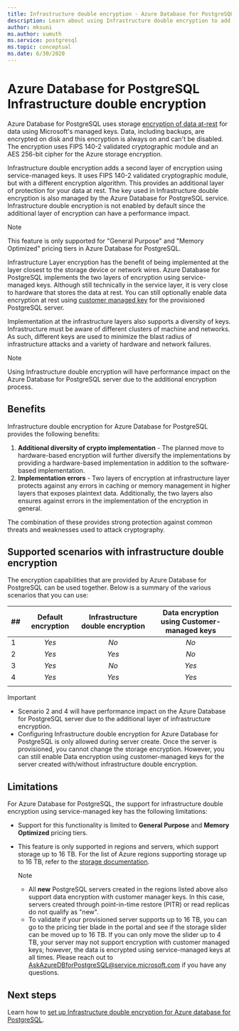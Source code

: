 ```yaml
---
title: Infrastructure double encryption - Azure Database for PostgreSQL
description: Learn about using Infrastructure double encryption to add a second layer of encryption with a service-managed keys.
author: mksuni
ms.author: sumuth
ms.service: postgresql
ms.topic: conceptual
ms.date: 6/30/2020
---
```


# Azure Database for PostgreSQL Infrastructure double encryption

Azure Database for PostgreSQL uses storage [encryption of data at-rest](concepts-security.md#at-rest) for data using Microsoft's managed keys. Data, including backups, are encrypted on disk and this encryption is always on and can't be disabled. The encryption uses FIPS 140-2 validated cryptographic module and an AES 256-bit cipher for the Azure storage encryption.

Infrastructure double encryption adds a second layer of encryption using service-managed keys. It uses FIPS 140-2 validated cryptographic module, but with a different encryption algorithm. This provides an additional layer of protection for your data at rest. The key used in Infrastructure double encryption is also managed by the Azure Database for PostgreSQL service. Infrastructure double encryption is not enabled by default since the additional layer of encryption can have a performance impact.

> [!NOTE]
> This feature is only supported for "General Purpose" and "Memory Optimized" pricing tiers in Azure Database for PostgreSQL.

Infrastructure Layer encryption has the benefit of being implemented at the layer closest to the storage device or network wires. Azure Database for PostgreSQL implements the two layers of encryption using service-managed keys. Although still technically in the service layer, it is very close to hardware that stores the data at rest. You can still optionally enable data encryption at rest using [customer managed key](concepts-data-encryption-postgresql.md) for the provisioned PostgreSQL server.  

Implementation at the infrastructure layers also supports a diversity of keys. Infrastructure must be aware of different clusters of machine and networks. As such, different keys are used to minimize the blast radius of infrastructure attacks and a variety of hardware and network failures. 

> [!NOTE]
> Using Infrastructure double encryption will have performance impact on the Azure Database for PostgreSQL server due to the additional encryption process.

## Benefits

Infrastructure double encryption for Azure Database for PostgreSQL provides the following benefits:

1. **Additional diversity of crypto implementation** - The planned move to hardware-based encryption will further diversify the implementations by providing a hardware-based implementation in addition to the software-based implementation.
2. **Implementation errors** - Two layers of encryption at infrastructure layer protects against any errors in caching or memory management in higher layers that exposes plaintext data. Additionally, the two layers also ensures against errors in the implementation of the encryption in general.

The combination of these provides strong protection against common threats and weaknesses used to attack cryptography.

## Supported scenarios with infrastructure double encryption

The encryption capabilities that are provided by Azure Database for PostgreSQL can be used together. Below is a summary of the various scenarios that you can use:

|  ##   | Default encryption | Infrastructure double encryption | Data encryption using Customer-managed keys  |
|:------|:------------------:|:--------------------------------:|:--------------------------------------------:|
| 1     | *Yes*              | *No*                             | *No*                                         |
| 2     | *Yes*              | *Yes*                            | *No*                                         |
| 3     | *Yes*              | *No*                             | *Yes*                                        |
| 4     | *Yes*              | *Yes*                            | *Yes*                                        |
|       |                    |                                  |                                              |

> [!Important]
> - Scenario 2 and 4 will have performance impact on the Azure Database for PostgreSQL server due to the additional layer of infrastructure encryption.
> - Configuring Infrastructure double encryption for Azure Database for PostgreSQL is only allowed during server create. Once the server is provisioned, you cannot change the storage encryption. However, you can still enable Data encryption using customer-managed keys for the server created with/without infrastructure double encryption.

## Limitations

For Azure Database for PostgreSQL, the support for infrastructure double encryption using service-managed key has the following limitations:

* Support for this functionality is limited to **General Purpose** and **Memory Optimized** pricing tiers.
* This feature is only supported in regions and servers, which support storage up to 16 TB. For the list of Azure regions supporting storage up to 16 TB, refer to the [storage documentation](concepts-pricing-tiers.md#storage).

    > [!NOTE]
    > - All **new** PostgreSQL servers created in the regions listed above also support data encryption with customer manager keys. In this case, servers created through point-in-time restore (PITR) or read replicas do not qualify as "new".
    > - To validate if your provisioned server supports up to 16 TB, you can go to the pricing tier blade in the portal and see if the storage slider can be moved up to 16 TB. If you can only move the slider up to 4 TB, your server may not support encryption with customer managed keys; however, the data is encrypted using service-managed keys at all times. Please reach out to AskAzureDBforPostgreSQL@service.microsoft.com if you have any questions.

## Next steps

Learn how to [set up Infrastructure double encryption for Azure database for PostgreSQL](howto-double-encryption.md).
